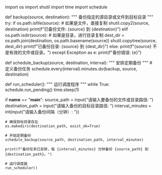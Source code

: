 import os
import shutil
import time
import schedule

def backup(source, destination):
    """
    备份指定的源目录或文件到目标目录
    """
    try:
        if os.path.isfile(source):
            # 如果是文件，直接复制
            shutil.copy2(source, destination)
            print(f"已备份文件: {source} 到 {destination}")
        elif os.path.isdir(source):
            # 如果是目录，进行目录复制
            dest_dir = os.path.join(destination, os.path.basename(source))
            shutil.copytree(source, dest_dir)
            print(f"已备份目录: {source} 到 {dest_dir}")
        else:
            print(f"{source} 不是有效的文件或目录。")
    except Exception as e:
        print(f"备份错误: {e}")

def schedule_backup(source, destination, interval):
    """
    安排定期备份
    """
    # 定义备份任务
    schedule.every(interval).minutes.do(backup, source, destination)

def run_scheduler():
    """
    运行调度程序
    """
    while True:
        schedule.run_pending()
        time.sleep(1)

if __name__ == "__main__":
    source_path = input("请输入要备份的文件或目录路径: ")
    destination_path = input("请输入备份的目标目录路径: ")
    interval_minutes = int(input("请输入备份间隔（分钟）: "))

    # 确保目标目录存在
    os.makedirs(destination_path, exist_ok=True)

    # 开始定期备份
    schedule_backup(source_path, destination_path, interval_minutes)

    print(f"备份任务已安排，每 {interval_minutes} 分钟备份 {source_path} 到 {destination_path}。")
    
    # 运行调度器
    run_scheduler()
